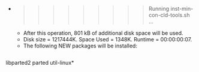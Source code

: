 * >>>>>>>>> Running inst-min-con-cld-tools.sh ...
  * After this operation, 801 kB of additional disk space will be used.
  * Disk size = 1217444K. Space Used = 1348K. Runtime = 00:00:00:07.
  * The following NEW packages will be installed:
  ```bash
libparted2 parted util-linux*
  ```
